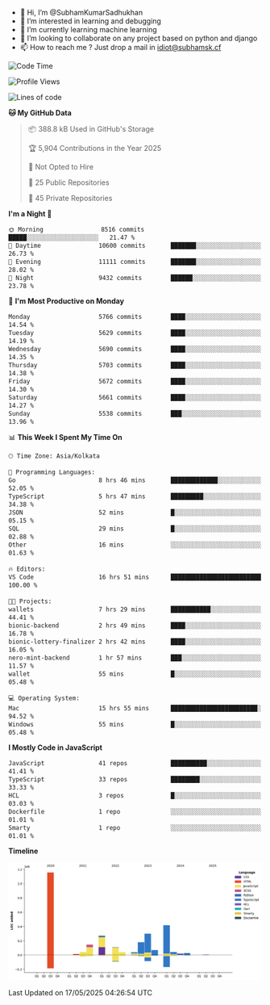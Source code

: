 - 👋 Hi, I’m @SubhamKumarSadhukhan
- 👀 I’m interested in learning and debugging
- 🌱 I’m currently learning machine learning
- 💞️ I’m looking to collaborate on any project based on python and django
- 📫 How to reach me ?
      Just drop a mail in idiot@subhamsk.cf

<!---
SubhamKumarSadhukhan/SubhamKumarSadhukhan is a ✨ special ✨ repository because its `README.md` (this file) appears on your GitHub profile.
You can click the Preview link to take a look at your changes.
--->


<!--START_SECTION:waka-->
![Code Time](http://img.shields.io/badge/Code%20Time-2%2C906%20hrs%2015%20mins-blue)

![Profile Views](http://img.shields.io/badge/Profile%20Views-1-blue)

![Lines of code](https://img.shields.io/badge/From%20Hello%20World%20I%27ve%20Written-2.9%20million%20lines%20of%20code-blue)

**🐱 My GitHub Data** 

> 📦 388.8 kB Used in GitHub's Storage 
 > 
> 🏆 5,904 Contributions in the Year 2025
 > 
> 🚫 Not Opted to Hire
 > 
> 📜 25 Public Repositories 
 > 
> 🔑 45 Private Repositories 
 > 
**I'm a Night 🦉** 

```text
🌞 Morning                8516 commits        █████░░░░░░░░░░░░░░░░░░░░   21.47 % 
🌆 Daytime                10600 commits       ███████░░░░░░░░░░░░░░░░░░   26.73 % 
🌃 Evening                11111 commits       ███████░░░░░░░░░░░░░░░░░░   28.02 % 
🌙 Night                  9432 commits        ██████░░░░░░░░░░░░░░░░░░░   23.78 % 
```
📅 **I'm Most Productive on Monday** 

```text
Monday                   5766 commits        ████░░░░░░░░░░░░░░░░░░░░░   14.54 % 
Tuesday                  5629 commits        ████░░░░░░░░░░░░░░░░░░░░░   14.19 % 
Wednesday                5690 commits        ████░░░░░░░░░░░░░░░░░░░░░   14.35 % 
Thursday                 5703 commits        ████░░░░░░░░░░░░░░░░░░░░░   14.38 % 
Friday                   5672 commits        ████░░░░░░░░░░░░░░░░░░░░░   14.30 % 
Saturday                 5661 commits        ████░░░░░░░░░░░░░░░░░░░░░   14.27 % 
Sunday                   5538 commits        ███░░░░░░░░░░░░░░░░░░░░░░   13.96 % 
```


📊 **This Week I Spent My Time On** 

```text
🕑︎ Time Zone: Asia/Kolkata

💬 Programming Languages: 
Go                       8 hrs 46 mins       █████████████░░░░░░░░░░░░   52.05 % 
TypeScript               5 hrs 47 mins       █████████░░░░░░░░░░░░░░░░   34.38 % 
JSON                     52 mins             █░░░░░░░░░░░░░░░░░░░░░░░░   05.15 % 
SQL                      29 mins             █░░░░░░░░░░░░░░░░░░░░░░░░   02.88 % 
Other                    16 mins             ░░░░░░░░░░░░░░░░░░░░░░░░░   01.63 % 

🔥 Editors: 
VS Code                  16 hrs 51 mins      █████████████████████████   100.00 % 

🐱‍💻 Projects: 
wallets                  7 hrs 29 mins       ███████████░░░░░░░░░░░░░░   44.41 % 
bionic-backend           2 hrs 49 mins       ████░░░░░░░░░░░░░░░░░░░░░   16.78 % 
bionic-lottery-finalizer 2 hrs 42 mins       ████░░░░░░░░░░░░░░░░░░░░░   16.05 % 
nero-mint-backend        1 hr 57 mins        ███░░░░░░░░░░░░░░░░░░░░░░   11.57 % 
wallet                   55 mins             █░░░░░░░░░░░░░░░░░░░░░░░░   05.48 % 

💻 Operating System: 
Mac                      15 hrs 55 mins      ████████████████████████░   94.52 % 
Windows                  55 mins             █░░░░░░░░░░░░░░░░░░░░░░░░   05.48 % 
```

**I Mostly Code in JavaScript** 

```text
JavaScript               41 repos            ██████████░░░░░░░░░░░░░░░   41.41 % 
TypeScript               33 repos            ████████░░░░░░░░░░░░░░░░░   33.33 % 
HCL                      3 repos             █░░░░░░░░░░░░░░░░░░░░░░░░   03.03 % 
Dockerfile               1 repo              ░░░░░░░░░░░░░░░░░░░░░░░░░   01.01 % 
Smarty                   1 repo              ░░░░░░░░░░░░░░░░░░░░░░░░░   01.01 % 
```



**Timeline**

![Lines of Code chart](https://raw.githubusercontent.com/SubhamKumarSadhukhan/SubhamKumarSadhukhan/main/assets/bar_graph.png)


 Last Updated on 17/05/2025 04:26:54 UTC
<!--END_SECTION:waka-->

